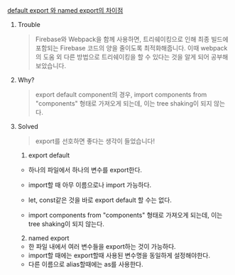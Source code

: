 [default export 와 named export의 차이점](https://zereight.tistory.com/1134)

1. Trouble

   > Firebase와 Webpack을 함께 사용하면, 트리쉐이킹으로 인해 최종 빌드에 포함되는 Firebase 코드의 양을 줄이도록 최적화해줍니다. 이때 webpack의 도움 외 다른 방법으로 트리쉐이킹을 할 수 있다는 것을 알게 되어 공부해 보았습니다.

2. Why?

   > export default component의 경우, import components from "components" 형태로 가져오게 되는데, 이는 tree shaking이 되지 않는다.

3. Solved

   > export를 선호하면 좋다는 생각이 들었습니다!

   1. export default

   - 하나의 파일에서 하나의 변수를 export한다.
   - import할 때 아무 이름으로나 import 가능하다.
   - let, const같은 것을 바로 export default 할 수는 없다.

   - import components from "components" 형태로 가져오게 되는데, 이는 tree shaking이 되지 않는다.

   2. named export

   - 한 파일 내에서 여러 변수들을 export하는 것이 가능하다.
   - import할 때에는 export할때 사용된 변수명을 동일하게 설정해야한다.
   - 다른 이름으로 alias할때에는 as를 사용한다.
